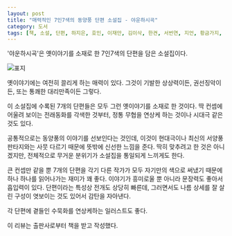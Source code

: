 ```yaml
---
layout: post
title: "매력적인 7인7색의 동양풍 단편 소설집 - 야운하시곡"
category: 도서
tags: [책, 소설, 단편, 하지은, 호인, 이재만, 김이삭, 한켠, 서번연, 지언, 황금가지, 서평]
---
```


'야운하시곡'은
옛이야기를 소재로 한 7인7색의 단편을 담은 소설집이다.

![표지](https://images2.imgbox.com/b5/fd/gyVAkdfP_o.jpg)

옛이야기에는 여전히 끌리게 하는 매력이 있다.
그것이 기발한 상상력이든, 권선징악이든, 또는 통쾌한 대리만족이든 그렇다.

이 소설집에 수록된 7개의 단편들은 모두 그런 옛이야기를 소재로 한 것이다.
딱 컨셉에 어울려 보이는 전래동화를 각색한 것부터,
정통 무협을 연상케 하는 것이나 시대극 같은 것도 있다.

공통적으로는 동양풍의 이야기를 선보인다는 것인데,
이것이 현대극이나 최신의 서양풍 판타지와는 사뭇 다르기 때문에 뜻밖에 신선한 느낌을 준다.
딱히 맞추려고 한 것은 아니겠지만, 전체적으로 무거운 분위기가 소설집을 통일되게 느끼게도 한다.

큰 컨셉만 같을 뿐 7개의 단편을 각기 다른 작가가 모두 자기만의 색으로 써냈기 때문에
하나 하나를 읽어나가는 재미가 꽤 좋다.
이야기가 흥미로울 뿐 아니라 문장력도 좋아서 흡입력이 있다.
단편이라는 특성상 전개도 상당히 빠른데,
그러면서도 나름 상세를 잘 살린 구성이 엿보이는 것도 있어서 감탄을 자아낸다.

각 단편에 곁들인 수묵화를 연상케하는 일러스트도 좋다.



<div class="im im-info">
이 리뷰는 출판사로부터 책을 받고 작성했다.
</div>
